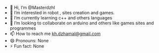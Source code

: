 - 👋 Hi, I’m @Masterdzhl
- 👀 I’m interested in robot , sites creation and games.
- 🌱 I’m currently learning c++ and others languages
- 💞️ I’m looking to collaborate on arduino and others like games sites and programmes
- 📫 How to reach me kh.dzhamal@gmail.com
- 😄 Pronouns: None
- ⚡ Fun fact: None

<!---
Masterdzhl/Masterdzhl is a ✨ special ✨ repository because its `README.md` (this file) appears on your GitHub profile.
You can click the Preview link to take a look at your changes.
--->
